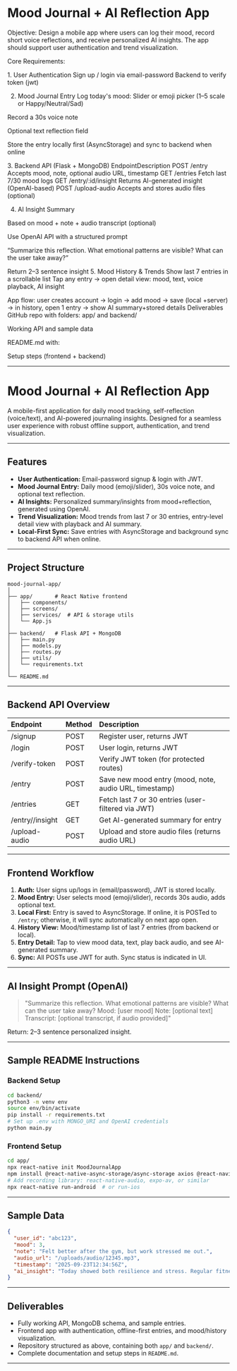 # Mood Journal + AI Reflection App

Objective: Design a mobile app where users can log their mood, record short voice reflections, and receive personalized AI insights. The app should support user authentication and trend visualization.

Core Requirements:

1. User Authentication
Sign up / login via email-password
Backend to verify token (jwt)

2. Mood Journal Entry
Log today's mood: Slider or emoji picker (1–5 scale or Happy/Neutral/Sad)

Record a 30s voice note

Optional text reflection field

Store the entry locally first (AsyncStorage) and sync to backend when online

3. Backend API (Flask + MongoDB)
EndpointDescription
POST /entry
Accepts mood, note, optional audio URL, timestamp
GET /entries
Fetch last 7/30 mood logs
GET /entry/:id/insight
Returns AI-generated insight (OpenAI-based)
POST /upload-audio
Accepts and stores audio files (optional)

4. AI Insight Summary

Based on mood + note + audio transcript (optional)

Use OpenAI API with a structured prompt

“Summarize this reflection. What emotional patterns are visible? What can the user take away?”

Return 2–3 sentence insight
5. Mood History \& Trends
Show last 7 entries in a scrollable list
Tap any entry → open detail view: mood, text, voice playback, AI insight

App flow: user creates account -> login -> add mood -> save (local +server) -> in history, open 1 entry -> show AI summary+stored details
Deliverables
GitHub repo with folders: app/ and backend/

Working API and sample data

README.md with:

Setup steps (frontend + backend)



***

# Mood Journal + AI Reflection App

A mobile-first application for daily mood tracking, self-reflection (voice/text), and AI-powered journaling insights. Designed for a seamless user experience with robust offline support, authentication, and trend visualization.

***

## Features

- **User Authentication:** Email-password signup \& login with JWT.
- **Mood Journal Entry:** Daily mood (emoji/slider), 30s voice note, and optional text reflection.
- **AI Insights:** Personalized summary/insights from mood+reflection, generated using OpenAI.
- **Trend Visualization:** Mood trends from last 7 or 30 entries, entry-level detail view with playback and AI summary.
- **Local-First Sync:** Save entries with AsyncStorage and background sync to backend API when online.

***

## Project Structure

```plaintext
mood-journal-app/
│
├── app/       # React Native frontend
│   ├── components/
│   ├── screens/
│   ├── services/  # API & storage utils
│   └── App.js
│
├── backend/   # Flask API + MongoDB
│   ├── main.py
│   ├── models.py
│   ├── routes.py
│   ├── utils/
│   └── requirements.txt
│
└── README.md
```


***

## Backend API Overview

| Endpoint | Method | Description |
| :-- | :-- | :-- |
| /signup | POST | Register user, returns JWT |
| /login | POST | User login, returns JWT |
| /verify-token | POST | Verify JWT token (for protected routes) |
| /entry | POST | Save new mood entry (mood, note, audio URL, timestamp) |
| /entries | GET | Fetch last 7 or 30 entries (user-filtered via JWT) |
| /entry/<id>/insight | GET | Get AI-generated summary for entry |
| /upload-audio | POST | Upload and store audio files (returns audio URL) |


***

## Frontend Workflow

1. **Auth:** User signs up/logs in (email/password), JWT is stored locally.
2. **Mood Entry:** User selects mood (emoji/slider), records 30s audio, adds optional text.
3. **Local First:** Entry is saved to AsyncStorage. If online, it is POSTed to `/entry`; otherwise, it will sync automatically on next app open.
4. **History View:** Mood/timestamp list of last 7 entries (from backend or local).
5. **Entry Detail:** Tap to view mood data, text, play back audio, and see AI-generated summary.
6. **Sync:** All POSTs use JWT for auth. Sync status is indicated in UI.

***

## AI Insight Prompt (OpenAI)

> "Summarize this reflection. What emotional patterns are visible? What can the user take away?
Mood: [user mood]
Note: [optional text]
Transcript: [optional transcript, if audio provided]"

Return: 2–3 sentence personalized insight.

***

## Sample README Instructions

### Backend Setup

```bash
cd backend/
python3 -m venv env
source env/bin/activate
pip install -r requirements.txt
# Set up .env with MONGO_URI and OpenAI credentials
python main.py
```


### Frontend Setup

```bash
cd app/
npx react-native init MoodJournalApp
npm install @react-native-async-storage/async-storage axios @react-navigation/native
# Add recording library: react-native-audio, expo-av, or similar
npx react-native run-android  # or run-ios
```


***

## Sample Data

```json
{
  "user_id": "abc123",
  "mood": 3,
  "note": "Felt better after the gym, but work stressed me out.",
  "audio_url": "/uploads/audio/12345.mp3",
  "timestamp": "2025-09-23T12:34:56Z",
  "ai_insight": "Today showed both resilience and stress. Regular fitness helps manage your stress, but consider pacing yourself at work."
}
```


***

## Deliverables

- Fully working API, MongoDB schema, and sample entries.
- Frontend app with authentication, offline-first entries, and mood/history visualization.
- Repository structured as above, containing both `app/` and `backend/`.
- Complete documentation and setup steps in `README.md`.

---
